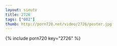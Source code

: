 ```yaml
--- 
layout: sieutv
title: 2726
tags: ["002"]
thumb: http://porn720.net/video/2726/poster.jpg
---
```

{% include porn720 key="2726" %} 
